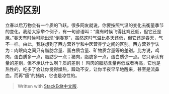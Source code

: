 # 质的区别
立春以后万物会有一个质的飞跃。很多网友就说，你要按照气温的变化去衡量季节的变化。我给大家举个例子，有一句谚语叫：“鹰有时候飞得比鸡还低，但它还是鹰。”春天有时候可能出现“倒春寒”，虽然这时气温比冬天还低，但它还是春天，气不一样。由此，我联想到了西方营养学和中医营养学之间的区别。西方营养学认为：肉跟肉之间只有脂肪含量、蛋白质含量、矿物质含量等的差别。比方说，鸡肉，蛋白质多一点，脂肪少一点；猪肉，脂肪多一点，蛋白质少一点。它只承认有量的差别，但不承认什么啊？质的差别！ 鸡肉的脂肪含量再低或者再高，它也是热性的，吃多了会让你觉得燥热，躁动不安，让你半夜早早地醒来，甚至是流鼻血。而再“瘦”的猪肉，它也是凉性的。


> Written with [StackEdit中文版](https://stackedit.cn/).
<!--stackedit_data:
eyJoaXN0b3J5IjpbLTE3NjUzMTUxODhdfQ==
-->